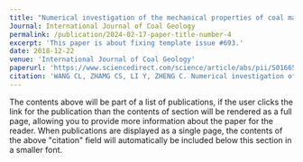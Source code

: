 ```yaml
---
title: "Numerical investigation of the mechanical properties of coal masses with T-junctions cleat networks under uniaxial compression"
Journal: International Journal of Coal Geology
permalink: /publication/2024-02-17-paper-title-number-4
excerpt: 'This paper is about fixing template issue #693.'
date: 2018-12-22
venue: 'International Journal of Coal Geology'
paperurl: 'https://www.sciencedirect.com/science/article/abs/pii/S0166516218305500'
citation: 'WANG CL, ZHAMG CS, LI Y, ZHENG C. Numerical investigation of the mechanical properties of coal masses with T-junctions cleat networks under uniaxial compression[J]. International Journal of Coal Geology, 2018, 202(2019): 128-146.'
---
```


The contents above will be part of a list of publications, if the user clicks the link for the publication than the contents of section will be rendered as a full page, allowing you to provide more information about the paper for the reader. When publications are displayed as a single page, the contents of the above "citation" field will automatically be included below this section in a smaller font.
